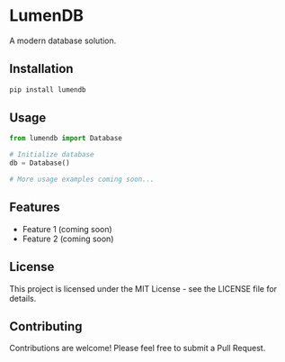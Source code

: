 # LumenDB

A modern database solution.

## Installation

```bash
pip install lumendb
```

## Usage

```python
from lumendb import Database

# Initialize database
db = Database()

# More usage examples coming soon...
```

## Features

- Feature 1 (coming soon)
- Feature 2 (coming soon)

## License

This project is licensed under the MIT License - see the LICENSE file for details.

## Contributing

Contributions are welcome! Please feel free to submit a Pull Request. 